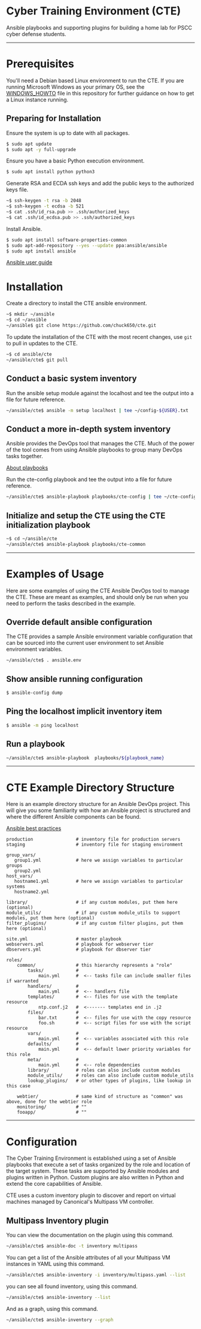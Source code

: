 
# Cyber Training Environment (CTE)

Ansible playbooks and supporting plugins for building a home lab for PSCC cyber defense students.

---

# Prerequisites

You'll need a Debian based Linux environment to run the CTE.  If you are running Microsoft Windows as your primary OS, see the [WINDOWS_HOWTO](../master/WINDOWS_HOWTO.md) file in this repository for further guidance on how to get a Linux instance running.

## Preparing for Installation

Ensure the system is up to date with all packages.

```bash
$ sudo apt update
$ sudo apt -y full-upgrade
```

Ensure you have a basic Python execution environment.

```bash
$ sudo apt install python python3
```

Generate RSA and ECDA ssh keys and add the public keys to the authorized keys file.

```bash
~$ ssh-keygen -t rsa -b 2048
~$ ssh-keygen -t ecdsa -b 521
~$ cat .ssh/id_rsa.pub >> .ssh/authorized_keys
~$ cat .ssh/id_ecdsa.pub >> .ssh/authorized_keys
```

Install Ansible.

```bash
$ sudo apt install software-properties-common
$ sudo apt-add-repository --yes --update ppa:ansible/ansible
$ sudo apt install ansible
```

[Ansible user guide](https://docs.ansible.com/ansible/latest/user_guide/index.html "Covers how to work with Ansible")

# Installation

Create a  directory to install the CTE ansible environment.

```bash
~$ mkdir ~/ansible
~$ cd ~/ansible
~/ansible$ git clone https://github.com/chuck650/cte.git
```

To update the installation of the CTE with the most recent changes, use `git` to pull in updates to the CTE.

```bash
~$ cd ansible/cte
~/ansible/cte$ git pull
```

## Conduct a basic system inventory

Run the ansible setup module against the localhost and tee the output into a file for future reference.

```bash
~/ansible/cte$ ansible -m setup localhost | tee ~/config-${USER}.txt
```

## Conduct a more in-depth system inventory

Ansible provides the DevOps tool that manages the CTE. Much of the power of the tool comes from using Ansible playbooks to group many DevOps tasks together.  

[About playbooks](https://docs.ansible.com/ansible/latest/user_guide/playbooks_intro.html#about-playbooks "Provides the basis for really simple configuration management")

Run the cte-config playbook and tee the output into a file for future reference.

```bash
~/ansible/cte$ ansible-playbook playbooks/cte-config | tee ~/cte-config-${USER}.txt
```

## Initialize and setup the CTE using the CTE initialization playbook

```bash
~$ cd ~/ansible/cte
~/ansible/cte$ ansible-playbook playbooks/cte-common
```

---

# Examples of Usage

Here are some examples of using the CTE Ansible DevOps tool to manage the CTE.  These are meant as examples, and should only be run when you need to perform the tasks described in the example.

## Override default ansible configuration

The CTE provides a sample Ansible environment variable configuration that can be sourced into the current user environment to set Ansible environment variables.

```bash
~/ansible/cte$ . ansible.env
```

## Show ansible running configuration
```bash
$ ansible-config dump
```

## Ping the localhost implicit inventory item
```bash
$ ansible -m ping localhost
```

## Run a playbook
```bash
~/ansible/cte$ ansible-playbook  playbooks/${playbook_name}
```

---
# CTE Example Directory Structure

Here is an example directory structure for an Ansible DevOps project.  This will give you some familiarity with how an Ansible project is structured and where the different Ansible components can be found.

[Ansible best practices](https://docs.ansible.com/ansible/latest/user_guide/playbooks_best_practices.html "Tips for making the most of Ansible and Ansible playbooks")

```
production                # inventory file for production servers
staging                   # inventory file for staging environment

group_vars/
   group1.yml             # here we assign variables to particular groups
   group2.yml
host_vars/
   hostname1.yml          # here we assign variables to particular systems
   hostname2.yml

library/                  # if any custom modules, put them here (optional)
module_utils/             # if any custom module_utils to support modules, put them here (optional)
filter_plugins/           # if any custom filter plugins, put them here (optional)

site.yml                  # master playbook
webservers.yml            # playbook for webserver tier
dbservers.yml             # playbook for dbserver tier

roles/
    common/               # this hierarchy represents a "role"
        tasks/            #
            main.yml      #  <-- tasks file can include smaller files if warranted
        handlers/         #
            main.yml      #  <-- handlers file
        templates/        #  <-- files for use with the template resource
            ntp.conf.j2   #  <------- templates end in .j2
        files/            #
            bar.txt       #  <-- files for use with the copy resource
            foo.sh        #  <-- script files for use with the script resource
        vars/             #
            main.yml      #  <-- variables associated with this role
        defaults/         #
            main.yml      #  <-- default lower priority variables for this role
        meta/             #
            main.yml      #  <-- role dependencies
        library/          # roles can also include custom modules
        module_utils/     # roles can also include custom module_utils
        lookup_plugins/   # or other types of plugins, like lookup in this case

    webtier/              # same kind of structure as "common" was above, done for the webtier role
    monitoring/           # ""
    fooapp/               # ""
```

---
# Configuration

The Cyber Training Environment is established using a set of Ansible playbooks that execute a set of tasks organized by the role and location of the target system.  These tasks are supported by Ansible modules and plugins written in Python.  Custom plugins are also written in Python and extend the core capabilities of Ansible.

CTE uses a custom inventory plugin to discover and report on virtual machines managed by Canonical's Multipass VM controller.

## Multipass Inventory plugin

You can view the documentation on the plugin using this command.

```bash
~/ansible/cte$ ansible-doc -t inventory multipass
```

You can get a list of the Ansible attributes of all your Multipass VM instances in YAML using this command.

```bash
~/ansible/cte$ ansible-inventory -i inventory/multipass.yaml --list
```

you can see all found inventory, using this command.

```bash
~/ansible/cte$ ansible-inventory --list
```

And as a graph, using this command.

```bash
~/ansible/cte$ ansible-inventory --graph
```

